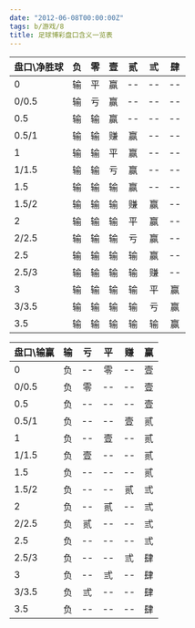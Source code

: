 ```yaml
---
date: "2012-06-08T00:00:00Z"
tags: b/游戏/8
title: 足球博彩盘口含义一览表
---
```


盘口\净胜球    | 负   |  零   |  壹   |  贰   |  弎   |  肆
:---------------|:----:|:-----:|:-----:|:-----:|:-----:|:-----:
0               | 输   |  平   |  赢   |  --   |  --   |  --
0/0.5           | 输   |  亏   |  赢   |  --   |  --   |  --
0.5             | 输   |  输   |  赢   |  --   |  --   |  --
0.5/1           | 输   |  输   |  赚   |  赢   |  --   |  --
1               | 输   |  输   |  平   |  赢   |  --   |  --
1/1.5           | 输   |  输   |  亏   |  赢   |  --   |  --
1.5             | 输   |  输   |  输   |  赢   |  --   |  --
1.5/2           | 输   |  输   |  输   |  赚   |  赢   |  --
2               | 输   |  输   |  输   |  平   |  赢   |  --
2/2.5           | 输   |  输   |  输   |  亏   |  赢   |  --
2.5             | 输   |  输   |  输   |  输   |  赢   |  --
2.5/3           | 输   |  输   |  输   |  输   |  赚   |  --
3               | 输   |  输   |  输   |  输   |  平   |  赢
3/3.5           | 输   |  输   |  输   |  输   |  亏   |  赢
3.5             | 输   |  输   |  输   |  输   |  输   |  赢


 盘口\输赢      | 输   |  亏   |  平   |  赚   |  赢
:---------------|:----:|:-----:|:-----:|:-----:|:-----:
0               | 负   |  --   |  零   |  --   |  壹
0/0.5           | 负   |  零   |  --   |  --   |  壹
0.5             | 负   |  --   |  --   |  --   |  壹
0.5/1           | 负   |  --   |  --   |  壹   |  贰
1               | 负   |  --   |  壹   |  --   |  贰
1/1.5           | 负   |  壹   |  --   |  --   |  贰
1.5             | 负   |  --   |  --   |  --   |  贰
1.5/2           | 负   |  --   |  --   |  贰   |  弎
2               | 负   |  --   |  贰   |  --   |  弎
2/2.5           | 负   |  贰   |  --   |  --   |  弎
2.5             | 负   |  --   |  --   |  --   |  弎
2.5/3           | 负   |  --   |  --   |  弎   |  肆
3               | 负   |  --   |  弎   |  --   |  肆
3/3.5           | 负   |  弎   |  --   |  --   |  肆
3.5             | 负   |  --   |  --   |  --   |  肆

